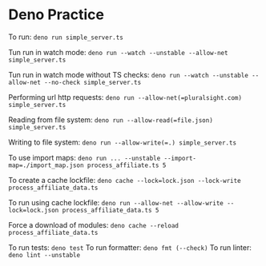 # Deno Practice

To run: `deno run simple_server.ts`

Tun run in watch mode:
`deno run --watch --unstable --allow-net simple_server.ts`

Tun run in watch mode without TS checks:
`deno run --watch --unstable --allow-net --no-check simple_server.ts`

Performing url http requests:
`deno run --allow-net(=pluralsight.com) simple_server.ts`

Reading from file system: `deno run --allow-read(=file.json) simple_server.ts`

Writing to file system: `deno run --allow-write(=.) simple_server.ts`

To use import maps:
`deno run ... --unstable --import-map=./import_map.json process_affiliate.ts 5`

To create a cache lockfile:
`deno cache --lock=lock.json --lock-write process_affiliate_data.ts`

To run using cache lockfile:
`deno run --allow-net --allow-write --lock=lock.json process_affiliate_data.ts 5`

Force a download of modules: `deno cache --reload process_affiliate_data.ts`

To run tests: `deno test`
To run formatter: `deno fmt (--check)`
To run linter: `deno lint --unstable`
